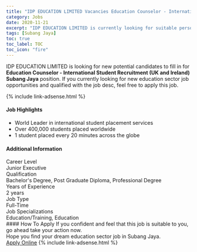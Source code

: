 ```yaml
---
title: "IDP EDUCATION LIMITED Vacancies Education Counselor - International Student Recruitment (UK and Ireland) Subang Jaya" 
category: Jobs 
date: 2020-11-21 
excerpt: "IDP EDUCATION LIMITED is currently looking for suitable person to fill in the Education Counselor - International Student Recruitment (UK and Ireland) Subang Jaya which positioned at Subang Jaya" 
tags: [Subang Jaya] 
toc: true 
toc_label: TOC 
toc_icon: "fire" 
--- 
```


<p>IDP EDUCATION LIMITED is looking for new potential candidates to fill in for <b>Education Counselor - International Student Recruitment (UK and Ireland) Subang Jaya</b> position. If you currently looking for new education sector job opportunities and qualified with the job desc, feel free to apply this job.
</p>{% include link-adsense.html %} 
 <div><div><div><h4>Job Highlights</h4></div></div><div><ul><li><div><div><div><div></div></div></div><div><span>World Leader in international student placement services</span></div></div></li><li><div><div><div><div></div></div></div><div><span>Over 400,000 students placed worldwide</span></div></div></li><li><div><div><div><div></div></div></div><div><span>1 student placed every 20 minutes across the globe</span></div></div></li></ul></div></div> 
<div><div><div><h4>Additional Information</h4></div></div><div><div><div><div><div><div><div><div><span>Career Level</span></div></div><div><span>Junior Executive</span></div></div></div></div><div><div><div><div><div><span>Qualification</span></div></div><div><span>Bachelor's Degree, Post Graduate Diploma, Professional Degree</span></div></div></div></div><div><div><div><div><div><span>Years of Experience</span></div></div><div><span>2 years</span></div></div></div></div><div><div><div><div><div><span>Job Type</span></div></div><div><span>Full-Time</span></div></div></div></div><div><div><div><div><div><span>Job Specializations</span></div></div><div><span>Education/Training, Education</span></div></div></div></div></div></div></div></div> 
#### How To Apply 
If you confident and feel that this job is suitable to you, go ahead take your action now. <br/> 
Hope you find your dream education sector job in Subang Jaya. <br/> 
<a href="https://www.jobstreet.com.my/en/job/education-counselor-international-student-recruitment-uk-and-ireland-subang-jaya-4428052?jobId=jobstreet-my-job-4428052&sectionRank=5&token=0~7daf6fee-6750-407b-87dd-25e7fac7184c&fr=SRP%20View%20In%20New%20Ta" class="btn btn--info" target="_blank" rel="nofollow noopenner">Apply Online</a> 
{% include link-adsense.html %} 